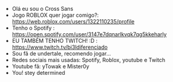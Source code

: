 - Olá eu sou o Cross Sans
- Jogo ROBLOX quer jogar comigo?: https://web.roblox.com/users/1322110235/profile
- Tenho o Spotify : https://open.spotify.com/user/3147e7dqnarlkvqk7qg5kkeharly
- EU TAMBÉM TENHO TWITCH! :D : https://www.twitch.tv/bi3ldiferenciado
- Sou fã de undertale, recomendo jogar...
- Redes sociais mais usadas: Spotify, Roblox, youtube e Twitch
- Youtube fã: yTowak e Mister0y
- You! stey determined
